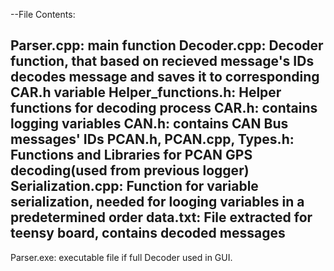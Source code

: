 --File Contents:

Parser.cpp: main function 
Decoder.cpp: Decoder function, that based on recieved message's IDs decodes message and saves it to corresponding CAR.h variable
Helper_functions.h: Helper functions for decoding process
CAR.h: contains logging variables
CAN.h: contains CAN Bus messages' IDs
PCAN.h, PCAN.cpp, Types.h: Functions and Libraries for PCAN GPS decoding(used from previous logger)
Serialization.cpp: Function for variable serialization, needed for looging variables in a predetermined order
data.txt: File extracted for teensy board, contains decoded messages
---------------------------------------------------------------
Parser.exe: executable file if full Decoder used in GUI.
